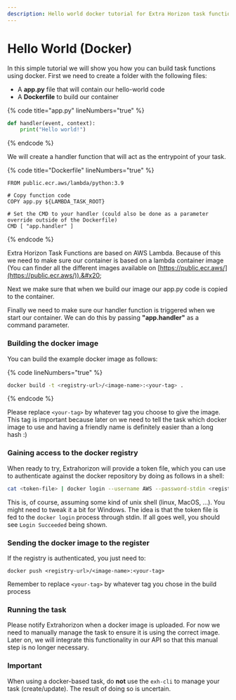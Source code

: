 ```yaml
---
description: Hello world docker tutorial for Extra Horizon task functions
---
```


# Hello World (Docker)

In this simple tutorial we will show you how you can build task functions using docker. First we need to create a folder with the following files:

* A **app.py** file that will contain our hello-world code
* A **Dockerfile** to build our container&#x20;

{% code title="app.py" lineNumbers="true" %}
```python
def handler(event, context):
    print("Hello world!")
```
{% endcode %}

We will create a handler function that will act as the entrypoint of your task.&#x20;

{% code title="Dockerfile" lineNumbers="true" %}
```docker
FROM public.ecr.aws/lambda/python:3.9

# Copy function code
COPY app.py ${LAMBDA_TASK_ROOT}

# Set the CMD to your handler (could also be done as a parameter override outside of the Dockerfile)
CMD [ "app.handler" ]
```
{% endcode %}

Extra Horizon Task Functions are based on AWS Lambda. Because of this we need to make sure our container is based on a lambda container image (You can finder all the different images available on [https://public.ecr.aws/](https://public.ecr.aws/)).&#x20;

Next we make sure that when we build our image our app.py code is copied to the container.

Finally we need to make sure our handler function is triggered when we start our container. We can do this by passing **"app.handler"** as a command parameter.&#x20;

### Building the docker image

You can build the example docker image as follows:

{% code lineNumbers="true" %}
```sh
docker build -t <registry-url>/<image-name>:<your-tag> .
```
{% endcode %}

Please replace `<your-tag>` by whatever tag you choose to give the image. This tag is important because later on we need to tell the task which docker image to use and having a friendly name is definitely easier than a long hash :)

### Gaining access to the docker registry

When ready to try, Extrahorizon will provide a token file, which you can use to authenticate against the docker repository by doing as follows in a shell:

```sh
cat <token-file> | docker login --username AWS --password-stdin <registry-url>/<image-name>
```

This is, of course, assuming some kind of unix shell (linux, MacOS, ...). You might need to tweak it a bit for Windows. The idea is that the token file is fed to the `docker login` process through stdin. If all goes well, you should see `Login Succeeded` being shown.

### Sending the docker image to the register

If the registry is authenticated, you just need to:

```
docker push <registry-url>/<image-name>:<your-tag>
```

Remember to replace `<your-tag>` by whatever tag you chose in the build process

### Running the task

Please notify Extrahorizon when a docker image is uploaded. For now we need to manually manage the task to ensure it is using the correct image. Later on, we will integrate this functionality in our API so that this manual step is no longer necessary.

### Important

When using a docker-based task, do **not** use the `exh-cli` to manage your task (create/update). The result of doing so is uncertain.

